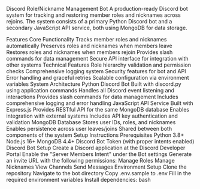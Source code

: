 Discord Role/Nickname Management Bot
A production-ready Discord bot system for tracking and restoring member roles and nicknames across rejoins. The system consists of a primary Python Discord bot and a secondary JavaScript API service, both using MongoDB for data storage.

Features
Core Functionality
Tracks member roles and nicknames automatically
Preserves roles and nicknames when members leave
Restores roles and nicknames when members rejoin
Provides slash commands for data management
Secure API interface for integration with other systems
Technical Features
Role hierarchy validation and permission checks
Comprehensive logging system
Security features for bot and API
Error handling and graceful retries
Scalable configuration via environment variables
System Architecture
Python Discord Bot
Built with discord.py using application commands
Handles all Discord event listening and interactions
Provides slash commands for data management
Includes comprehensive logging and error handling
JavaScript API Service
Built with Express.js
Provides RESTful API for the same MongoDB database
Enables integration with external systems
Includes API key authentication and validation
MongoDB Database
Stores user IDs, roles, and nicknames
Enables persistence across user leaves/joins
Shared between both components of the system
Setup Instructions
Prerequisites
Python 3.8+
Node.js 16+
MongoDB 4.4+
Discord Bot Token (with proper intents enabled)
Discord Bot Setup
Create a Discord application at the Discord Developer Portal
Enable the "Server Members Intent" under the Bot settings
Generate an invite URL with the following permissions:
Manage Roles
Manage Nicknames
View Channels
Send Messages
Environment Setup
Clone the repository
Navigate to the bot directory
Copy .env.sample to .env
Fill in the required environment variables
Install dependencies:
bash
